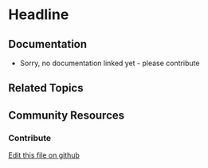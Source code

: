 # Headline

## Documentation

* Sorry, no documentation linked yet - please contribute

## Related Topics


## Community Resources


### Contribute

[Edit this file on github](https://www.olafkock.de/liferay/controlpaneldocumentation//com_liferay_configuration_admin_web_portlet_SystemSettingsPortlet/de.olafkock.liferay.documentation.osgi.tracker.ControlPanelDocumentationConfiguration.md)
